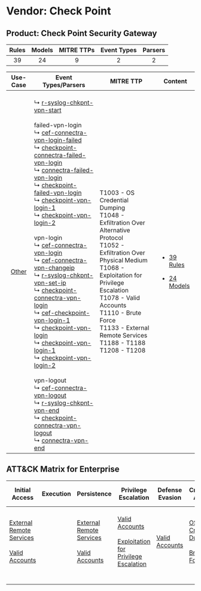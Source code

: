 Vendor: Check Point
===================
Product: Check Point Security Gateway
-------------------------------------
| Rules | Models | MITRE TTPs | Event Types | Parsers |
|:-----:|:------:|:----------:|:-----------:|:-------:|
|  39   |   24   |     9      |      2      |    2    |

|                Use-Case                | Event Types/Parsers                                                                                                                                                                                                                                                                                                                                                                                                                                                                                                                                                                                                                                                                                                                                                                                                                                                                                                                                                                                                                                                                                                                                                                                                                                                                                                                                                                                                                                                                                                                                                                                                                                                                                                                                                           | MITRE TTP                                                                                                                                                                                                                                                                                                | Content                                                                                                                     |
|:--------------------------------------:| ----------------------------------------------------------------------------------------------------------------------------------------------------------------------------------------------------------------------------------------------------------------------------------------------------------------------------------------------------------------------------------------------------------------------------------------------------------------------------------------------------------------------------------------------------------------------------------------------------------------------------------------------------------------------------------------------------------------------------------------------------------------------------------------------------------------------------------------------------------------------------------------------------------------------------------------------------------------------------------------------------------------------------------------------------------------------------------------------------------------------------------------------------------------------------------------------------------------------------------------------------------------------------------------------------------------------------------------------------------------------------------------------------------------------------------------------------------------------------------------------------------------------------------------------------------------------------------------------------------------------------------------------------------------------------------------------------------------------------------------------------------------------------- | -------------------------------------------------------------------------------------------------------------------------------------------------------------------------------------------------------------------------------------------------------------------------------------------------------- | --------------------------------------------------------------------------------------------------------------------------- |
| [Other](../../../UseCases/uc_other.md) |  <br> ↳ [r-syslog-chkpnt-vpn-start](Parsers/parserContent_r-syslog-chkpnt-vpn-start.md)<br><br> failed-vpn-login<br> ↳ [cef-connectra-vpn-login-failed](Parsers/parserContent_cef-connectra-vpn-login-failed.md)<br> ↳ [checkpoint-connectra-failed-vpn-login](Parsers/parserContent_checkpoint-connectra-failed-vpn-login.md)<br> ↳ [connectra-failed-vpn-login](Parsers/parserContent_connectra-failed-vpn-login.md)<br> ↳ [checkpoint-failed-vpn-login](Parsers/parserContent_checkpoint-failed-vpn-login.md)<br> ↳ [checkpoint-vpn-login-1](Parsers/parserContent_checkpoint-vpn-login-1.md)<br> ↳ [checkpoint-vpn-login-2](Parsers/parserContent_checkpoint-vpn-login-2.md)<br><br> vpn-login<br> ↳ [cef-connectra-vpn-login](Parsers/parserContent_cef-connectra-vpn-login.md)<br> ↳ [cef-connectra-vpn-changeip](Parsers/parserContent_cef-connectra-vpn-changeip.md)<br> ↳ [r-syslog-chkpnt-vpn-set-ip](Parsers/parserContent_r-syslog-chkpnt-vpn-set-ip.md)<br> ↳ [checkpoint-connectra-vpn-login](Parsers/parserContent_checkpoint-connectra-vpn-login.md)<br> ↳ [cef-checkpoint-vpn-login-1](Parsers/parserContent_cef-checkpoint-vpn-login-1.md)<br> ↳ [checkpoint-vpn-login](Parsers/parserContent_checkpoint-vpn-login.md)<br> ↳ [checkpoint-vpn-login-1](Parsers/parserContent_checkpoint-vpn-login-1.md)<br> ↳ [checkpoint-vpn-login-2](Parsers/parserContent_checkpoint-vpn-login-2.md)<br><br> vpn-logout<br> ↳ [cef-connectra-vpn-logout](Parsers/parserContent_cef-connectra-vpn-logout.md)<br> ↳ [r-syslog-chkpnt-vpn-end](Parsers/parserContent_r-syslog-chkpnt-vpn-end.md)<br> ↳ [checkpoint-connectra-vpn-logout](Parsers/parserContent_checkpoint-connectra-vpn-logout.md)<br> ↳ [connectra-vpn-end](Parsers/parserContent_connectra-vpn-end.md)<br> | T1003 - OS Credential Dumping<br>T1048 - Exfiltration Over Alternative Protocol<br>T1052 - Exfiltration Over Physical Medium<br>T1068 - Exploitation for Privilege Escalation<br>T1078 - Valid Accounts<br>T1110 - Brute Force<br>T1133 - External Remote Services<br>T1188 - T1188<br>T1208 - T1208<br> | [<ul><li>39 Rules</li></ul><ul><li>24 Models</li></ul>](Rules_Models/r_m_check_point_check_point_security_gateway_Other.md) |

ATT&CK Matrix for Enterprise
----------------------------
| Initial Access                                                                                                                                   | Execution | Persistence                                                                                                                                      | Privilege Escalation                                                                                                                                          | Defense Evasion                                                     | Credential Access                                                                                                                          | Discovery | Lateral Movement | Collection | Command and Control | Exfiltration                                                                                                                                                                      | Impact |
| ------------------------------------------------------------------------------------------------------------------------------------------------ | --------- | ------------------------------------------------------------------------------------------------------------------------------------------------ | ------------------------------------------------------------------------------------------------------------------------------------------------------------- | ------------------------------------------------------------------- | ------------------------------------------------------------------------------------------------------------------------------------------ | --------- | ---------------- | ---------- | ------------------- | --------------------------------------------------------------------------------------------------------------------------------------------------------------------------------- | ------ |
| [External Remote Services](https://attack.mitre.org/techniques/T1133)<br><br>[Valid Accounts](https://attack.mitre.org/techniques/T1078)<br><br> |           | [External Remote Services](https://attack.mitre.org/techniques/T1133)<br><br>[Valid Accounts](https://attack.mitre.org/techniques/T1078)<br><br> | [Valid Accounts](https://attack.mitre.org/techniques/T1078)<br><br>[Exploitation for Privilege Escalation](https://attack.mitre.org/techniques/T1068)<br><br> | [Valid Accounts](https://attack.mitre.org/techniques/T1078)<br><br> | [OS Credential Dumping](https://attack.mitre.org/techniques/T1003)<br><br>[Brute Force](https://attack.mitre.org/techniques/T1110)<br><br> |           |                  |            |                     | [Exfiltration Over Alternative Protocol](https://attack.mitre.org/techniques/T1048)<br><br>[Exfiltration Over Physical Medium](https://attack.mitre.org/techniques/T1052)<br><br> |        |